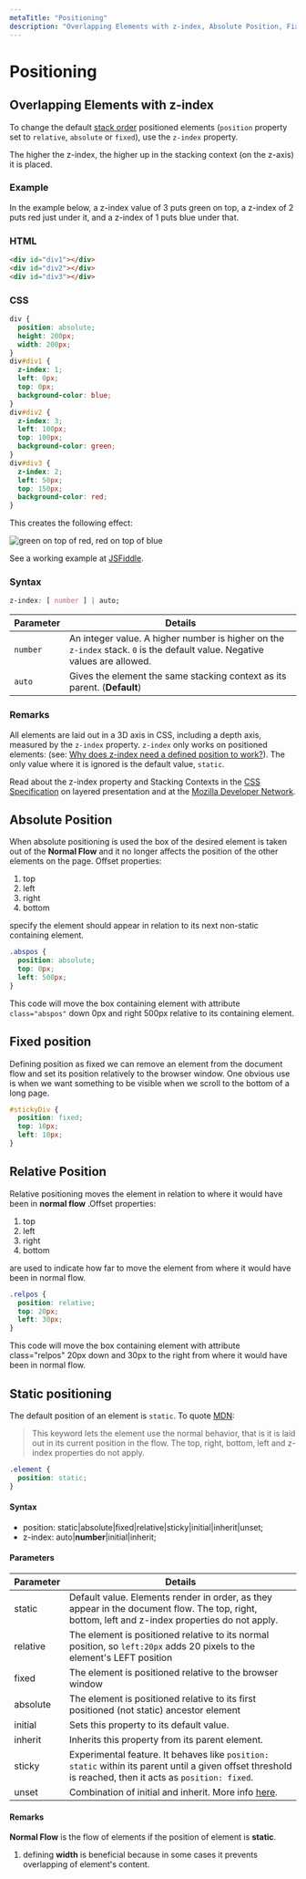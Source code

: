 ```yaml
---
metaTitle: "Positioning"
description: "Overlapping Elements with z-index, Absolute Position, Fixed position, Relative Position, Static positioning"
---
```


# Positioning

## Overlapping Elements with z-index

To change the default [stack order](https://developer.mozilla.org/en-US/docs/Web/CSS/CSS_Positioning/Understanding_z_index/The_stacking_context) positioned elements (`position` property set to `relative`, `absolute` or `fixed`), use the `z-index` property.

The higher the z-index, the higher up in the stacking context (on the z-axis) it is placed.

### Example

In the example below, a z-index value of 3 puts green on top, a z-index of 2 puts red just under it, and a z-index of 1 puts blue under that.

### HTML

```html
<div id="div1"></div>
<div id="div2"></div>
<div id="div3"></div>
```

### CSS

```css
div {
  position: absolute;
  height: 200px;
  width: 200px;
}
div#div1 {
  z-index: 1;
  left: 0px;
  top: 0px;
  background-color: blue;
}
div#div2 {
  z-index: 3;
  left: 100px;
  top: 100px;
  background-color: green;
}
div#div3 {
  z-index: 2;
  left: 50px;
  top: 150px;
  background-color: red;
}
```

This creates the following effect:

<img src="https://i.imgur.com/rhzQmfd.png" alt="green on top of red, red on top of blue" />

See a working example at [JSFiddle](https://jsfiddle.net/esnc10tq/).

### Syntax

```css
z-index: [ number ] | auto;
```

| Parameter | Details                                                                                                                    |
| --------- | -------------------------------------------------------------------------------------------------------------------------- |
| `number`  | An integer value. A higher number is higher on the `z-index` stack. `0` is the default value. Negative values are allowed. |
| `auto`    | Gives the element the same stacking context as its parent. (**Default**)                                                   |

### Remarks

All elements are laid out in a 3D axis in CSS, including a depth axis, measured by the `z-index` property. `z-index` only works on positioned elements: (see: [Why does z-index need a defined position to work?](https://www.sitepoint.com/community/t/why-does-z-index-need-a-defined-position-to-work/46115)). The only value where it is ignored is the default value, `static`.

Read about the z-index property and Stacking Contexts in the [CSS Specification](https://drafts.csswg.org/css-position/#layered-presentation) on layered presentation and at the [Mozilla Developer Network](https://developer.mozilla.org/en-US/docs/Web/CSS/z-index).

## Absolute Position

When absolute positioning is used the box of the desired element is taken out of the **Normal Flow** and it no longer affects the position of the other elements on the page. Offset properties:

1. top
1. left
1. right
1. bottom

specify the element should appear in relation to its next non-static containing element.

```css
.abspos {
  position: absolute;
  top: 0px;
  left: 500px;
}
```

This code will move the box containing element with attribute `class="abspos"` down 0px and right 500px relative to its containing element.

## Fixed position

Defining position as fixed we can remove an element from the document flow and set its position relatively to the browser window. One obvious use is when we want something to be visible when we scroll to the bottom of a long page.

```css
#stickyDiv {
  position: fixed;
  top: 10px;
  left: 10px;
}
```

## Relative Position

Relative positioning moves the element in relation to where it would have been in **normal flow** .Offset properties:

1. top
1. left
1. right
1. bottom

are used to indicate how far to move the element from where it would have been in normal flow.

```css
.relpos {
  position: relative;
  top: 20px;
  left: 30px;
}
```

This code will move the box containing element with attribute class="relpos" 20px down and 30px to the right from where it would have been in normal flow.

## Static positioning

The default position of an element is `static`. To quote [MDN](https://developer.mozilla.org/en-US/docs/Web/CSS/position#values):

> This keyword lets the element use the normal behavior, that is it is laid out in its current position in the flow. The top, right, bottom, left and z-index properties do not apply.

```css
.element {
  position: static;
}
```

#### Syntax

- position: static|absolute|fixed|relative|sticky|initial|inherit|unset;
- z-index: auto|**number**|initial|inherit;

#### Parameters

| Parameter | Details                                                                                                                                                  |
| --------- | -------------------------------------------------------------------------------------------------------------------------------------------------------- |
| static    | Default value. Elements render in order, as they appear in the document flow. The top, right, bottom, left and z-index properties do not apply.          |
| relative  | The element is positioned relative to its normal position, so `left:20px` adds 20 pixels to the element's LEFT position                                  |
| fixed     | The element is positioned relative to the browser window                                                                                                 |
| absolute  | The element is positioned relative to its first positioned (not static) ancestor element                                                                 |
| initial   | Sets this property to its default value.                                                                                                                 |
| inherit   | Inherits this property from its parent element.                                                                                                          |
| sticky    | Experimental feature. It behaves like `position: static` within its parent until a given offset threshold is reached, then it acts as `position: fixed`. |
| unset     | Combination of initial and inherit. More info [here](https://developer.mozilla.org/en-US/docs/Web/CSS/unset).                                            |

#### Remarks

**Normal Flow** is the flow of elements if the position of element is **static**.

1. defining **width** is beneficial because in some cases it prevents overlapping of element's content.

